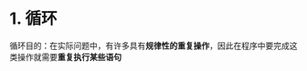 # 1. 循环
循环目的：在实际问题中，有许多具有**规律性的重复操作**，因此在程序中要完成这类操作就需要**重复执行某些语句**  










































